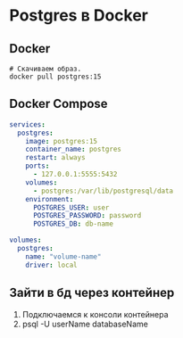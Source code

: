 # Postgres в Docker

## Docker

```shell
# Скачиваем образ.
docker pull postgres:15
```

## Docker Compose

```yaml
services:
  postgres:
    image: postgres:15
    container_name: postgres
    restart: always
    ports:
      - 127.0.0.1:5555:5432
    volumes:
      - postgres:/var/lib/postgresql/data
    environment:
      POSTGRES_USER: user
      POSTGRES_PASSWORD: password
      POSTGRES_DB: db-name

volumes:
  postgres:
    name: "volume-name"
    driver: local
```

## Зайти в бд через контейнер

1. Подключаемся к консоли контейнера
2. psql -U userName databaseName
